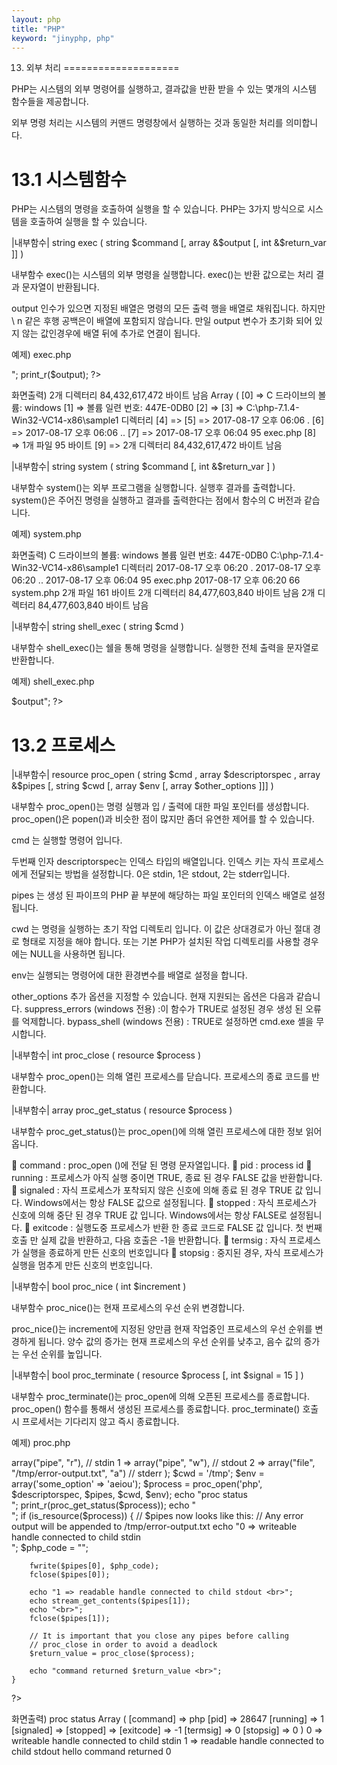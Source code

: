 ```yaml
---
layout: php
title: "PHP"
keyword: "jinyphp, php"
---
```


13. 외부 처리
====================

PHP는 시스템의 외부 명령어를 실행하고, 결과값을 반환 받을 수 있는 몇개의 시스템 함수들을 제공합니다.

외부 명령 처리는 시스템의 커맨드 명령창에서 실행하는 것과 동일한 처리를 의미합니다. 

13.1 시스템함수
====================

PHP는 시스템의 명령을 호출하여 실행을 할 수 있습니다. PHP는 3가지 방식으로 시스템을 호출하여 실행을 할 수 있습니다.

|내부함수|
string exec ( string $command [, array &$output [, int &$return_var ]] )

내부함수 exec()는 시스템의 외부 명령을 실행합니다. exec()는 반환 값으로는 처리 결과 문자열이 반환됩니다.

output 인수가 있으면 지정된 배열은 명령의 모든 출력 행을 배열로 채워집니다. 하지만 \ n 같은 후행 공백은이 배열에 포함되지 않습니다. 만일 output 변수가 초기화 되어 있지 않는 값인경우에 배열 뒤에 추가로 연결이 됩니다.

예제) exec.php
<?php
	$result = exec("dir",$output);
	echo $result;
	echo "<br>";
	print_r($output);
?>

화면출력)
2개 디렉터리 84,432,617,472 바이트 남음
Array ( [0] => C 드라이브의 볼륨: windows [1] => 볼륨 일련 번호: 447E-0DB0 [2] => [3] => C:\php-7.1.4-Win32-VC14-x86\sample1 디렉터리 [4] => [5] => 2017-08-17 오후 06:06
. [6] => 2017-08-17 오후 06:06
.. [7] => 2017-08-17 오후 06:04 95 exec.php [8] => 1개 파일 95 바이트 [9] => 2개 디렉터리 84,432,617,472 바이트 남음 

|내부함수|
string system ( string $command [, int &$return_var ] )

내부함수 system()는 외부 프로그램을 실행합니다. 실행후 결과를 출력합니다. system()은 주어진 명령을 실행하고 결과를 출력한다는 점에서 함수의 C 버전과 같습니다.

예제) system.php
<?php 
	$result = system("dir",$output); 
	echo $result;
?>

화면출력)
C 드라이브의 볼륨: windows 볼륨 일련 번호: 447E-0DB0 C:\php-7.1.4-Win32-VC14-x86\sample1 디렉터리 2017-08-17 오후 06:20
. 2017-08-17 오후 06:20
.. 2017-08-17 오후 06:04 95 exec.php 2017-08-17 오후 06:20 66 system.php 2개 파일 161 바이트 2개 디렉터리 84,477,603,840 바이트 남음 2개 디렉터리 84,477,603,840 바이트 남음

|내부함수|
string shell_exec ( string $cmd )

내부함수 shell_exec()는 쉘을 통해 명령을 실행합니다. 실행한 전체 출력을 문자열로 반환합니다.

예제) shell_exec.php
<?php
	$output = shell_exec('ls -lart');
	echo "<pre>$output</pre>";
?>


13.2 프로세스
====================

|내부함수|
resource proc_open ( string $cmd , array $descriptorspec , array &$pipes [, string $cwd [, array $env [, array $other_options ]]] )

내부함수 proc_open()는 명령 실행과 입 / 출력에 대한  파일 포인터를 생성합니다. proc_open()은 popen()과 비슷한 점이 많지만 좀더 유연한 제어를 할 수 있습니다.

cmd 는 실행할 명령어 입니다. 

두번째 인자 descriptorspec는 인덱스 타입의 배열입니다. 인덱스 키는 자식 프로세스에게 전달되는 방법을 설정합니다. 0은 stdin, 1은 stdout, 2는 stderr입니다.

pipes 는 생성 된 파이프의 PHP 끝 부분에 해당하는 파일 포인터의 인덱스 배열로 설정됩니다.

cwd 는 명령을 실행하는 초기 작업 디렉토리 입니다. 이 값은 상대경로가 아닌 절대 경로 형태로 지정을 해야 합니다. 또는 기본 PHP가 설치된 작업 디렉토리를 사용할 경우에는 NULL을 사용하면 됩니다.

env는 실행되는 명령어에 대한 환경변수를 배열로 설정을 합니다. 

other_options
추가 옵션을 지정할 수 있습니다. 현재 지원되는 옵션은 다음과 같습니다.
suppress_errors (windows 전용) :이 함수가 TRUE로 설정된 경우 생성 된 오류를 억제합니다.
bypass_shell (windows 전용) : TRUE로 설정하면 cmd.exe 셸을 무시합니다.

|내부함수|
int proc_close ( resource $process )

내부함수 proc_open()는 의해 열린 프로세스를 닫습니다.  프로세스의 종료 코드를 반환합니다.

|내부함수|
array proc_get_status ( resource $process )

내부함수 proc_get_status()는 proc_open()에 의해 열린 프로세스에 대한 정보 읽어 옵니다.

	command : proc_open ()에 전달 된 명령 문자열입니다.
	pid : process id
	running : 프로세스가 아직 실행 중이면 TRUE, 종료 된 경우 FALSE 값을 반환합니다.
	signaled : 자식 프로세스가 포착되지 않은 신호에 의해 종료 된 경우 TRUE 값 입니다. Windows에서는 항상 FALSE 값으로 설정됩니다.
	stopped : 자식 프로세스가 신호에 의해 중단 된 경우 TRUE 값 입니다. Windows에서는 항상 FALSE로 설정됩니다.
	exitcode : 실행도중 프로세스가 반환 한 종료 코드로 FALSE 값 입니다. 첫 번째 호출 만 실제 값을 반환하고, 다음 호출은 -1을 반환합니다.
	termsig : 자식 프로세스가 실행을 종료하게 만든 신호의 번호입니다
	stopsig : 중지된 경우, 자식 프로세스가 실행을 멈추게 만든 신호의 번호입니다.

|내부함수|
bool proc_nice ( int $increment )

내부함수 proc_nice()는 현재 프로세스의 우선 순위 변경합니다.

proc_nice()는 increment에 지정된 양만큼 현재 작업중인 프로세스의 우선 순위를 변경하게 됩니다. 양수 값의 증가는 현재 프로세스의 우선 순위를 낮추고, 음수 값의 증가는 우선 순위를 높입니다.

|내부함수|
bool proc_terminate ( resource $process [, int $signal = 15 ] )

내부함수 proc_terminate()는 proc_open에 의해 오픈된 프로세스를 종료합니다. proc_open() 함수를 통해서 생성된 프로세스를 종료합니다. proc_terminate() 호출시 프로세서는 기다리지 않고 즉시 종료합니다.

예제) proc.php
<?php
    $descriptorspec = array(
        0 => array("pipe", "r"),  // stdin
        1 => array("pipe", "w"),  // stdout
        2 => array("file", "/tmp/error-output.txt", "a") // stderr
    );

    $cwd = '/tmp';
    $env = array('some_option' => 'aeiou');

    $process = proc_open('php', $descriptorspec, $pipes, $cwd, $env);
    echo "proc status<br>";
    print_r(proc_get_status($process));
    echo "<br>";

    if (is_resource($process)) {
        // $pipes now looks like this:
        // Any error output will be appended to /tmp/error-output.txt

        echo "0 => writeable handle connected to child stdin <br>";
        $php_code = "<?php echo 'hello' ?>";
        fwrite($pipes[0], $php_code);
        fclose($pipes[0]);

        echo "1 => readable handle connected to child stdout <br>";
        echo stream_get_contents($pipes[1]);
        echo "<br>";
        fclose($pipes[1]);

        // It is important that you close any pipes before calling
        // proc_close in order to avoid a deadlock
        $return_value = proc_close($process);

        echo "command returned $return_value <br>";
    }
?>

화면출력)
proc status
Array ( [command] => php [pid] => 28647 [running] => 1 [signaled] => [stopped] => [exitcode] => -1 [termsig] => 0 [stopsig] => 0 )
0 => writeable handle connected to child stdin
1 => readable handle connected to child stdout
hello
command returned 0 
<br><br>